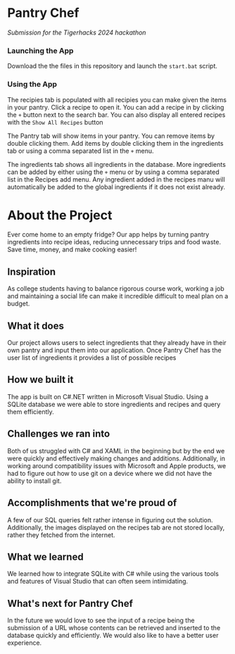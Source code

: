 # Pantry Chef
*Submission for the Tigerhacks 2024 hackathon*

### Launching the App
Download the the files in this repository and launch the `start.bat` script.

### Using the App
The recipies tab is populated with all recipies you can make given the items in your pantry. Click a recipe to open it. 
You can add a recipe in by clicking the `+` button next to the search bar.
You can also display all entered recipes with the `Show All Recipes` button

The Pantry tab will show items in your pantry. You can remove items by double clicking them. 
Add items by double clicking them in the ingredients tab or using a comma separated list in the `+` menu.

The ingredients tab shows all ingredients in the database. More ingredients can be added by either using the `+` menu or by using a comma separated list in the Recipes add menu.
Any ingredient added in the recipes manu will automatically be added to the global ingredients if it does not exist already.

# About the Project

Ever come home to an empty fridge? Our app helps by turning pantry ingredients into recipe ideas, reducing unnecessary trips and food waste. Save time, money, and make cooking easier!

## Inspiration

As college students having to balance rigorous course work, working a job and maintaining a social life can make it incredible difficult to meal plan on a budget.

## What it does

Our project allows users to select ingredients that they already have in their own pantry and input them into our application. Once Pantry Chef has the user list of ingredients it provides a list of possible recipes

## How we built it

The app is built on C#.NET written in Microsoft Visual Studio. Using a SQLite database we were able to store ingredients and recipes and query them efficiently.

## Challenges we ran into

Both of us struggled with C# and XAML in the beginning but by the end we were quickly and effectively making changes and additions. Additionally, in working around compatibility issues with Microsoft and Apple products, we had to figure out how to use git on a device where we did not have the ability to install git.

## Accomplishments that we're proud of

A few of our SQL queries felt rather intense in figuring out the solution. Additionally, the images displayed on the recipes tab are not stored locally, rather they fetched from the internet.

## What we learned

We learned how to integrate SQLite with C# while using the various tools and features of Visual Studio that can often seem intimidating.

## What's next for Pantry Chef

In the future we would love to see the input of a recipe being the submission of a URL whose contents can be retrieved and inserted to the database quickly and efficiently. We would also like to have a better user experience.
